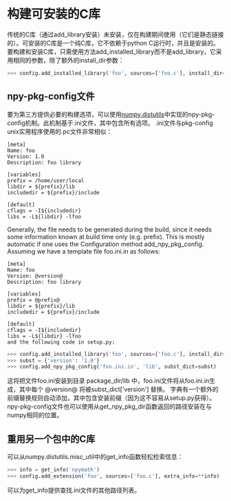# 构建可安装的C库

传统的C库（通过add_library安装）未安装，仅在构建期间使用（它们是静态链接的）。可安装的C库是一个纯C库，它不依赖于python C运行时，并且是安装的。要构建和安装C库，只需使用方法add_installed_library而不是add_library，它采用相同的参数，除了额外的install_dir参数：

```python
>>> config.add_installed_library('foo', sources=['foo.c'], install_dir='lib')
```

## npy-pkg-config文件

要为第三方提供必要的构建选项，可以使用[numpy.distutils](/reference/packaging/modules_in_numpy_distutils.html)中实现的npy-pkg-config机制。此机制基于.ini文件，其中包含所有选项。 .ini文件与pkg-config unix实用程序使用的.pc文件非常相似：

```
[meta]
Name: foo
Version: 1.0
Description: foo library

[variables]
prefix = /home/user/local
libdir = ${prefix}/lib
includedir = ${prefix}/include

[default]
cflags = -I${includedir}
libs = -L${libdir} -lfoo
```

Generally, the file needs to be generated during the build, since it needs some information known at build time only (e.g. prefix). This is mostly automatic if one uses the Configuration method add_npy_pkg_config. Assuming we have a template file foo.ini.in as follows:

```
[meta]
Name: foo
Version: @version@
Description: foo library

[variables]
prefix = @prefix@
libdir = ${prefix}/lib
includedir = ${prefix}/include

[default]
cflags = -I${includedir}
libs = -L${libdir} -lfoo
and the following code in setup.py:
```

```python
>>> config.add_installed_library('foo', sources=['foo.c'], install_dir='lib')
>>> subst = {'version': '1.0'}
>>> config.add_npy_pkg_config('foo.ini.in', 'lib', subst_dict=subst)
```

这将把文件foo.ini安装到目录 package_dir/lib 中，foo.ini文件将从foo.ini.in生成，其中每个 @version@ 将被subst_dict['version'] 替换。 字典有一个额外的前缀替换规则自动添加，其中包含安装前缀（因为这不容易从setup.py获得）。 npy-pkg-config文件也可以使用从get_npy_pkg_dir函数返回的路径安装在与numpy相同的位置。

## 重用另一个包中的C库

可以从numpy.distutils.misc_util中的get_info函数轻松检索信息：

```python
>>> info = get_info('npymath')
>>> config.add_extension('foo', sources=['foo.c'], extra_info=**info)
```

可以为get_info提供查找.ini文件的其他路径列表。